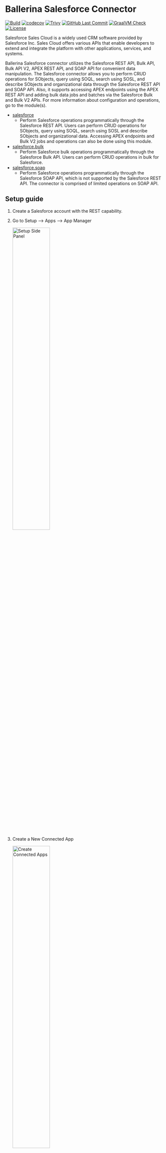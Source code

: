 Ballerina Salesforce Connector
===================
[![Build](https://github.com/ballerina-platform/module-ballerinax-sfdc/workflows/CI/badge.svg)](https://github.com/ballerina-platform/module-ballerinax-sfdc/actions?query=workflow%3ACI)
[![codecov](https://codecov.io/gh/ballerina-platform/module-ballerinax-sfdc/branch/master/graph/badge.svg)](https://codecov.io/gh/ballerina-platform/module-ballerinax-sfdc)
[![Trivy](https://github.com/ballerina-platform/module-ballerinax-sfdc/actions/workflows/trivy-scan.yml/badge.svg)](https://github.com/ballerina-platform/module-ballerinax-sfdc/actions/workflows/trivy-scan.yml)
[![GitHub Last Commit](https://img.shields.io/github/last-commit/ballerina-platform/module-ballerinax-sfdc.svg)](https://github.com/ballerina-platformmodule-ballerinax-sfdc/commits/master)
[![GraalVM Check](https://github.com/ballerina-platform/module-ballerinax-sfdc/actions/workflows/build-with-bal-test-native.yml/badge.svg)](https://github.com/ballerina-platform/module-ballerinax-sfdc/actions/workflows/build-with-bal-test-native.yml)
[![License](https://img.shields.io/badge/License-Apache%202.0-blue.svg)](https://opensource.org/licenses/Apache-2.0)

Salesforce Sales Cloud is a widely used CRM software provided by Salesforce Inc. Sales Cloud offers various APIs that enable developers to extend and integrate the platform with other applications, services, and systems.

Ballerina Salesforce connector utilizes the Salesforce REST API, Bulk API, Bulk API V2, APEX REST API, and SOAP API for convenient data manipulation. The Salesforce connector allows you to perform CRUD operations for SObjects, query using SOQL, search using SOSL, and describe SObjects and organizational data through the Salesforce REST API and SOAP API. Also, it supports accessing APEX endpoints using the APEX REST API and adding bulk data jobs and batches via the Salesforce Bulk and Bulk V2 APIs.
For more information about configuration and operations, go to the module(s). 

- [salesforce](ballerina/Module.md) 
   - Perform Salesforce operations programmatically through the Salesforce REST API. Users can perform CRUD operations for SObjects, query using SOQL, search using SOSL and describe SObjects and organizational data. Accessing APEX endpoints and Bulk V2 jobs and operations can also be done using this module.
- [salesforce.bulk](ballerina/modules/bulk/Module.md) 
   - Perform Salesforce bulk operations programmatically through the Salesforce Bulk API. Users can perform CRUD operations in bulk for Salesforce.
- [salesforce.soap](ballerina/modules/soap/Module.md)
   - Perform Salesforce operations programmatically through the Salesforce SOAP API, which is not supported by the Salesforce REST API. The connector is comprised of limited operations on SOAP API.

## Setup guide

1. Create a Salesforce account with the REST capability.

2. Go to Setup --> Apps --> App Manager 

   <img src=https://raw.githubusercontent.com/ballerina-platform/module-ballerinax-sfdc/revamp-2023/docs/side-panel.png alt="Setup Side Panel" width="50%">

3. Create a New Connected App

   <img src=https://raw.githubusercontent.com/ballerina-platform/module-ballerinax-sfdc/revamp-2023/docs/create-connected-apps.png alt="Create Connected Apps" width="50%">

  - Here we will be using https://test.salesforce.com as we are using sandbox enviorenment. Users can use https://login.salesforce.com for normal usage.
  
      <img src=https://raw.githubusercontent.com/ballerina-platform/module-ballerinax-sfdc/revamp-2023/docs/create_connected%20_app.png alt="Create Connected Apps" width="50%">

4. After the creation user can get consumer key and secret through clicking on the `Manage Consume Details` button.

   <img src=https://raw.githubusercontent.com/ballerina-platform/module-ballerinax-sfdc/revamp-2023/docs/crdentials.png alt="Consumer Secrets" width="50%">

5. Next step would be to get the token.
  - Log in to salesforce in your prefered browser and enter the following url 
  `https://<YOUR_INSTANCE>.salesforce.com/services/oauth2/authorize?response_type=code&client_id=<CONSUMER_KEY>&redirect_uri=<REDIRECT_URL>`
  - Allow access if an alert pops up and the browser will be redirected to a Url like follows.
  `https://login.salesforce.com/?code=<ENCODED_CODE>`
  - the code can be obtained after decoding the encoded code

6. Get Access and Refresh tokens
 - following request can be sent to obtain the tokens
 ```curl -X POST https://<YOUR_INSTANCE>.salesforce.com/services/oauth2/token?code=<CODE>&grant_type=authorization_code&client_id=<CONSUMER_KEY>&client_secret=<CONSUMER_SECRET>&redirect_uri=https://test.salesforce.com/``` 
 - tokens can be obtained from the response

## Quickstart

To use the Salesforce connector in your Ballerina application, modify the .bal file as follows:

#### Step 1: Import connector

Import the `ballerinax/salesforce` package into the Ballerina project.

```ballerina
import ballerinax/salesforce;
```

#### Step 2: Create a new connector instance

Create a `salesforce:ConnectionConfig` with the obtained OAuth2 tokens and initialize the connector with it.
```ballerina
salesforce:ConnectionConfig sfConfig = {
    baseUrl: baseUrl,
    auth: {
        clientId: clientId,
        clientSecret: clientSecret,
        refreshToken: refreshToken,
        refreshUrl: refreshUrl
    }
};

salesforce:Client baseClient = new(sfConfig);
```

#### Step 3: Invoke connector operation

1. Now you can utilize the available operations. Note that they are in the form of remote operations.  

Following is an example on how to create a record using the connector.

  ```ballerina
  record{} accountRecord = {
      "Name": "IT World",
      "BillingCity": "Colombo 1"
  };

    salesforce:CreationResponse res = check 
      baseClient->create("Account", accountRecord);

  ```

2. Use `bal run` command to compile and run the Ballerina program.

## Examples

The `salesforce` integration samples illustrate its usage in various integration scenarios. Explore these examples below, covering the use of salesforce APIs in integrations.

1. [Google Sheets new row to Salesforce contact](https://github.com/ballerina-guides/integration-samples/tree/main/gsheet-new-row-to-salesforce-new-contact) - This example creates new contacts in Salesforce using Google Sheets and Salesforce integration.

2. [Salesforce new contact to Twilio SMS](https://github.com/ballerina-guides/integration-samples/tree/main/salesforce-new-contact-to-twilio-sms) - This example sends a Twilio SMS for every new Salesforce contact.

3. [FTP B2B EDI message to Salesforce opportunity](https://github.com/ballerina-guides/integration-samples/tree/main/ftp-edi-message-to-salesforce-opportunity) - This sample reads EDI files from a given FTP location, converts those EDI messages to Ballerina records and creates a Salesforce opportunity for each EDI message.

4. [Email Lead info into Salesforce using OpenAI](https://github.com/ballerina-guides/integration-samples/tree/main/gmail-to-salesforce-lead) - This sample creates a lead on Salesforce for each email marked with a specific label on Gmail using the OpenAI chat API to infer customer details.

5. [Kafka message to Salesforce price book update](https://github.com/ballerina-guides/integration-samples/tree/main/kafka_salesforce_integration) - This example updates the product price in the Salesforce price book through Kafka and Salesforce integration.

## Report Issues

To report bugs, request new features, start new discussions, view project boards, etc., go to the [Ballerina library parent repository](https://github.com/ballerina-platform/ballerina-library).

## Building from the source
### Setting up the prerequisites
1. Download and install Java SE Development Kit (JDK) version 17. You can install either [OpenJDK](https://adoptopenjdk.net/) or [Oracle JDK](https://www.oracle.com/java/technologies/downloads/).

   > **Note:** Set the JAVA_HOME environment variable to the path name of the directory into which you installed JDK.
 
2. Download and install [Ballerina Swan Lake](https://ballerina.io/)

### Building the source
 
Execute the commands below to build from the source.

1. To build Java dependency
   ```   
   ./gradlew build
   ```
2. * To build the package:
      ```   
      bal build ./ballerina
      ```
   * To run tests after build:
      ```
      bal test ./ballerina
      ```

### Build options

Execute the commands below to build from the source.

1. To build the package:

   ```bash
   ./gradlew clean build
   ```

2. To run the tests:

   ```bash
   ./gradlew clean test
   ```

3. To build the without the tests:

   ```bash
   ./gradlew clean build -x test
   ```

4. To debug package with a remote debugger:

   ```bash
   ./gradlew clean build -Pdebug=<port>
   ```

5. To debug with the Ballerina language:

   ```bash
   ./gradlew clean build -PbalJavaDebug=<port>
   ```

6. Publish the generated artifacts to the local Ballerina Central repository:

    ```bash
    ./gradlew clean build -PpublishToLocalCentral=true
    ```

7. Publish the generated artifacts to the Ballerina Central repository:

   ```bash
   ./gradlew clean build -PpublishToCentral=true
   ```

## Contributing to Ballerina
 
As an open source project, Ballerina welcomes contributions from the community.
 
For more information, go to the [contribution guidelines](https://github.com/ballerina-platform/ballerina-lang/blob/master/CONTRIBUTING.md).
 
## Code of conduct
 
All contributors are encouraged to read the [Ballerina Code of Conduct](https://ballerina.io/code-of-conduct).
 
## Useful links
 
* Discuss code changes of the Ballerina project in [ballerina-dev@googlegroups.com](mailto:ballerina-dev@googlegroups.com).
* Chat live with us via our [Discord server](https://discord.gg/ballerinalang).
* Post all technical questions on Stack Overflow with the [#ballerina](https://stackoverflow.com/questions/tagged/ballerina) tag.
